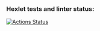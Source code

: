 ### Hexlet tests and linter status:
[![Actions Status](https://github.com/SergeiKiss/devops-for-programmers-project-77/actions/workflows/hexlet-check.yml/badge.svg)](https://github.com/SergeiKiss/devops-for-programmers-project-77/actions)